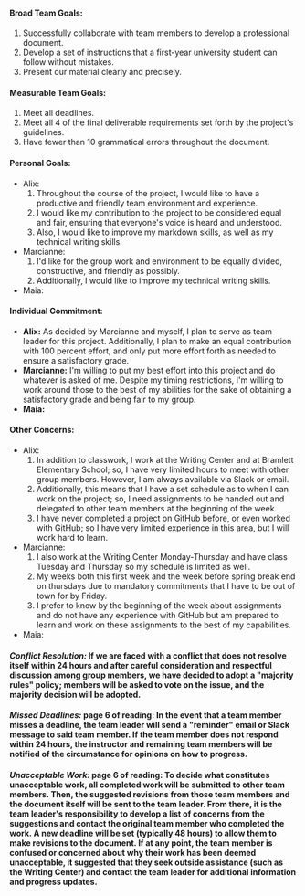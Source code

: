 #### **Broad Team Goals:**
1. Successfully collaborate with team members to develop a professional document.
2. Develop a set of instructions that a first-year university student can follow without mistakes. 
3. Present our material clearly and precisely. 

#### **Measurable Team Goals:**
1. Meet all deadlines. 
2. Meet all 4 of the final deliverable requirements set forth by the project's guidelines. 
3. Have fewer than 10 grammatical errors throughout the document. 

#### **Personal Goals:**
* Alix:
   1. Throughout the course of the project, I would like to have a productive and friendly team environment and experience.
   2. I would like my contribution to the project to be considered equal and fair, ensuring that everyone's voice is heard and understood. 
   3. Also, I would like to improve my markdown skills, as well as my technical writing skills. 
* Marcianne:
   1. I'd like for the group work and environment to be equally divided, constructive, and friendly as possibly. 
   2. Additionally, I would like to improve my technical writing skills. 
* Maia:  

#### **Individual Commitment:**
* **Alix:** As decided by Marcianne and myself, I plan to serve as team leader for this project. Additionally, I plan to make an equal contribution with 100 percent effort, and only put more effort forth as needed to ensure a satisfactory grade. 
* **Marcianne:** I'm willing to put my best effort into this project and do whatever is asked of me. Despite my timing restrictions, I'm willing to work around those to the best of my abilities for the sake of obtaining a satisfactory grade and being fair to my group. 
* **Maia:**

#### **Other Concerns:**
* Alix:
   1. In addition to classwork, I work at the Writing Center and at Bramlett Elementary School; so, I have very limited hours to meet with other group members. However, I am always available via Slack or email. 
   2. Additionally, this means that I have a set schedule as to when I can work on the project; so, I need assignments to be handed out and delegated to other team members at the beginning of the week. 
   3. I have never completed a project on GitHub before, or even worked with GitHub; so I have very limited experience in this area, but I will work hard to learn. 
* Marcianne:
   1. I also work at the Writing Center Monday-Thursday and have class Tuesday and Thursday so my schedule is limited as well.
   2. My weeks both this first week and the week before spring break end on thursdays due to mandatory commitments that I have to be out of town for by Friday.
   3. I prefer to know by the beginning of the week about assignments and do not have any experience with GitHub but am prepared to learn and work on these assignments to the best of my capabilities. 
* Maia:   

####  **_Conflict Resolution:_** If we are faced with a conflict that does not resolve itself within 24 hours and after careful consideration and respectful discussion among group members, we have decided to adopt a "majority rules" policy; members will be asked to vote on the issue, and the majority decision will be adopted.  

#### _Missed Deadlines:_ page 6 of reading: In the event that a team member misses a deadline, the team leader will send a "reminder" email or Slack message to said team member. If the team member does not respond within 24 hours, the instructor and remaining team members will be notified of the circumstance for opinions on how to progress.  

#### _Unacceptable Work:_ page 6 of reading: To decide what constitutes unacceptable work, all completed work will be submitted to other team members. Then, the suggested revisions from those team members and the document itself will be sent to the team leader. From there, it is the team leader's responsibility to develop a list of concerns from the suggestions and contact the original team member who completed the work. A new deadline will be set (typically 48 hours) to allow them to make revisions to the document. If at any point, the team member is confused or concerned about why their work has been deemed unacceptable, it suggested that they seek outside assistance (such as the Writing Center) and contact the team leader for additional information and progress updates.  
